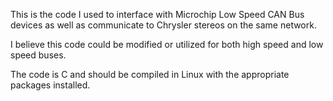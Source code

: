 This is the code I used to interface with Microchip Low Speed CAN Bus devices as well as communicate to Chrysler stereos on the same network.

I believe this code could be modified or utilized for both high speed and low speed buses.

The code is C and should be compiled in Linux with the appropriate packages installed.